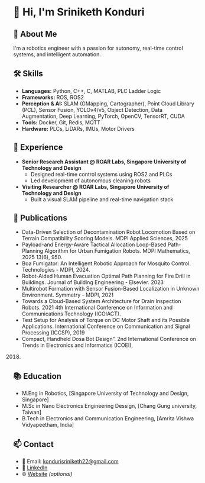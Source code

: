 # 👋 Hi, I'm Sriniketh Konduri

## 🚀 About Me
I'm a robotics engineer with a passion for autonomy, real-time control systems, and intelligent automation. 

## 🛠 Skills
- **Languages:** Python, C++, C, MATLAB, PLC Ladder Logic
- **Frameworks:** ROS, ROS2
- **Perception & AI:** SLAM (GMapping, Cartographer), Point Cloud Library (PCL), Sensor Fusion, YOLOv4/v5, Object Detection, Data Augmentation, Deep Learning, PyTorch, OpenCV, TensorRT, CUDA
- **Tools:** Docker, Git, Redis, MQTT
- **Hardware:** PLCs, LiDARs, IMUs, Motor Drivers

## 💼 Experience
- **Senior Research Assistant @ ROAR Labs, Singapore University of Technology and Design**
  - Designed real-time control systems using ROS2 and PLCs
  - Led development of autonomous cleaning robots
- **Visiting Researcher @ ROAR Labs, Singapore University of Technology and Design**
  - Built a visual SLAM pipeline and real-time navigation stack
## 🔬 Publications 
- Data-Driven Selection of Decontamination Robot Locomotion Based on Terrain Compatibility Scoring Models. MDPI
Applied Sciences, 2025
- Payload-and Energy-Aware Tactical Allocation Loop-Based Path-Planning Algorithm for Urban Fumigation Robots.
MDPI Mathematics, 2025 13(6), 950.
- Boa Fumigator: An Intelligent Robotic Approach for Mosquito Control. Technologies - MDPI, 2024.
- Robot-Aided Human Evacuation Optimal Path Planning for Fire Drill in Buildings. Journal of Building Engineering -
Elsevier. 2023
- Multirobot Formation with Sensor Fusion-Based Localization in Unknown Environment. Symmetry - MDPI, 2021
- Towards a Cloud-Based System Architecture for Drain Inspection Robots. 2021 4th International Conference on
Information and Communications Technology (ICOIACT).
- Test Setup for Analysis of Torque on DC Motor Shaft and its Possible Applications. International Conference on
Communication and Signal Processing (ICCSP), 2019
- Compact, Handheld Dosa Bot Design”. 2nd International Conference on Trends in Electronics and Informatics (ICOEI),
2018.
## 📚 Education
- M.Eng in Robotics, [Singapore University of Technology and Design, Singapore]
- M.Sc in Nano Electronics Engineering Dessign, [Chang Gung university, Taiwan]
- B.Tech in Electronics and Communication Engineering, [Amrita Vishwa Vidyapeetham, India]

## 📫 Contact
- 📧 Email: kondurisriniketh22@gmail.com
- 🔗 [LinkedIn](https://linkedin.com/in/sriniketh-konduri)
- 🌐 [Website](https://yourdomain.com) *(optional)*
